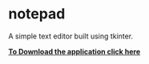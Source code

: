 # notepad
A simple text editor built using tkinter.

[**To Download the application click here**](https://github.com/chiraag-kakar/notepad/blob/main/dist/Notepad.exe?raw=true)
